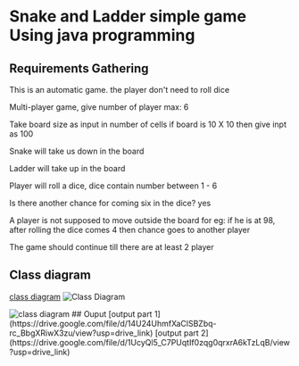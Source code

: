 # Snake and Ladder simple game Using java programming

## Requirements Gathering

This is an automatic game. the player don't need to roll dice

Multi-player game, give number of player max: 6

Take board size as input in number of cells
if board is 10 X 10 then give inpt as 100

Snake will take us down in the board

Ladder will take up in the board

Player will roll a dice, dice contain number between 1 - 6

Is there another chance for coming six in the dice? yes

A player is not supposed to move outside the board
for eg: if he is at 98, after rolling the dice comes 4 then chance goes to another player

The game should continue till there are at least 2 player

## Class diagram
[class diagram](https://drive.google.com/file/d/1J9bG63pOdouReIpyDsi5ruEwG9V8GAQ1/view?usp=drive_link)
![Class Diagram](https://drive.google.com/file/d/1J9bG63pOdouReIpyDsi5ruEwG9V8GAQ1/view?usp=drive_link)

<img src="https://drive.google.com/file/d/1J9bG63pOdouReIpyDsi5ruEwG9V8GAQ1/view?usp=drive_link" alt="class diagram" >
## Ouput
[output part 1](https://drive.google.com/file/d/14U24UhmfXaClSBZbq-rc_BbgXRiwX3zu/view?usp=drive_link)
[output part 2](https://drive.google.com/file/d/1UcyQl5_C7PUqtIf0zqg0qrxrA6kTzLqB/view?usp=drive_link)